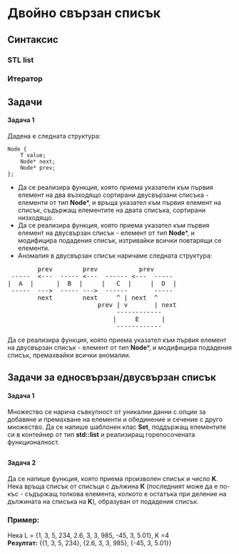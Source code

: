 # Двойно свързан списък

## Синтаксис

### STL list


### Итератор


## Задачи 

#### Задача 1

Дадена е следната структура: 
```
Node { 
    T value; 
    Node* next; 
    Node* prev; 
};
```

- Да се реализира функция, която приема указатели към първия елемент на два възходящо сортирани двусвързани списъка - елементи от тип **Node***, и връща указател към първия елемент на списък, съдържащ елементите на двата списъка, сортирани низходящо.
- Да се реализира функция, която приема указател към първия елемент на двусвързан списък - елемент от тип **Node***, и модифицира подадения списък, изтривайки всички повтарящи се елементи.
- Аномалия в двусвързан списък наричаме следната структура:

<pre>
        prev        prev           prev
 -----  <---  ----- <---  ------ <---  ----- 
|  A  |      |  B  |     |   C  |     |  D  |
 -----  --->  ----- --->  ------       -----
        next        next     ^ | next  ^
                        prev | v       | next
                             ------------
                            |     E      |   
                             ------------
</pre>
Да се реализира функция, която приема указател към първия елемент на двусвързан списък - елемент от тип **Node***, и модифицира подадения списък, премахвайки всички аномалии.



## Задачи за едносвързан/двусвързан списък

#### Задача 1

Множество се нарича съвкупност от уникални данни с опции за добавяне и премахване на елементи и обединение и сечение с друго множество. Да се напише шаблонен клас **Set**, поддържащ елементите си в контейнер от тип **std::list** и реализиращ горепосочената функционалност.


##
#### Задача 2

Да се напише функция, която приема произволен списък и число **K**. Нека връща списък от списъци с дължина **К** (последният може да е по-къс - съдържащ толкова елемента, колкото е остатъка при деление на дължината на списъка на **K**), образуван от подадения списък.

### Пример: 

Нека L = {1, 3, 5, 234, 2.6, 3, 3, 985, -45, 3, 5.01}, K =4 \
**Резултат:** {{1, 3, 5, 234}, {2.6, 3, 3, 985}, {-45, 3, 5.01}}
